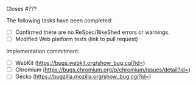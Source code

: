Closes #???

The following tasks have been completed:

 * [ ] Confirmed there are no ReSpec/BikeShed errors or warnings.
 * [ ] Modified Web platform tests (link to pull request)

Implementation commitment:

 * [ ] WebKit (https://bugs.webkit.org/show_bug.cgi?id=)
 * [ ] Chromium (https://bugs.chromium.org/p/chromium/issues/detail?id=)
 * [ ] Gecko (https://bugzilla.mozilla.org/show_bug.cgi?id=)
